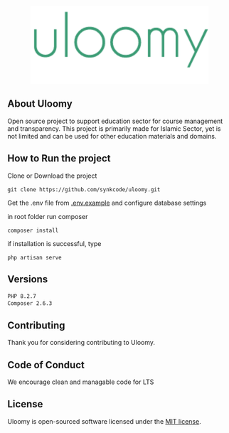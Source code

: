 <p align="center"><a href="#" target="_blank"><img src="./resources/images/logo.png" width="400" alt="Uloomy Logo"></a></p>

## About Uloomy

Open source project to support education sector for course management and transparency. This project is primarily made for Islamic Sector, yet is not limited and can be used for other education materials and domains.

## How to Run the project

Clone or Download the project

```
git clone https://github.com/synkcode/uloomy.git
```

Get the .env file from [.env.example](https://github.com/platformsh-templates/laravel/blob/master/.env.example) and configure database settings

in root folder run composer

```
composer install
```

if installation is successful, type

```
php artisan serve
```

## Versions

```
PHP 8.2.7
Composer 2.6.3
```

## Contributing

Thank you for considering contributing to Uloomy.

## Code of Conduct

We encourage clean and managable code for LTS

## License

Uloomy is open-sourced software licensed under the [MIT license](https://opensource.org/licenses/MIT).
